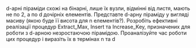 d-арні піраміди схожі на бінарні, лише їх вузли, відмінні від листя, мають не по 2, а по d
дочірніх елементів. Представте d-арну піраміду у вигляді масиву (якою буде її висота для n
елементів?). Розробіть ефективні реалізації процедур Extract_Max, Insert та Increase_Key,
призначених для роботи з d-арною незростаючою пірамідою. Проаналізуйте час роботи цих
процедур і виразіть їх в термінах n та d